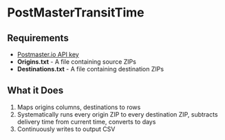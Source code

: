 PostMasterTransitTime
=====================

## Requirements ##
* [Postmaster.io API key](http://postmaster.io)
* **Origins.txt** - A file containing source ZIPs
* **Destinations.txt** - A file containing destination ZIPs

## What it Does ##
1. Maps origins columns, destinations to rows
1. Systematically runs every origin ZIP to every destination ZIP, subtracts delivery time from current time, converts to days
1. Continuously writes to output CSV
